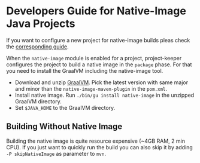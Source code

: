 # Developers Guide for Native-Image Java Projects

If you want to configure a new project for native-image builds pleas check the [corresponding guide](preparing_a_project_for_native_image_builds.md).

When the `native-image` module is enabled for a project, project-keeper configures the project to build a native image in the `package` phase. For that you need to install the GraalVM including the native-image tool.

* Download and unzip [GraalVM](https://github.com/graalvm/graalvm-ce-builds/releases/tag/vm-22.0.0.2). Pick the latest version with same major and minor than the `native-image-maven-plugin` in the `pom.xml`.
* Install native image. Run `./bin/gu install native-image` in the unzipped GraalVM directory.
* Set `$JAVA_HOME` to the GraalVM directory.

## Building Without Native Image

Building the native image is quite resource expensive (~4GB RAM, 2 min CPU). If you just want to quickly run the build you can also skip it by adding `-P skipNativeImage` as parameter to `mvn`.